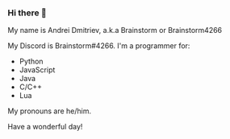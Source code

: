 ### Hi there 👋
My name is Andrei Dmitriev, a.k.a Brainstorm or Brainstorm4266

My Discord is Brainstorm#4266.
I'm a programmer for:
- Python
- JavaScript
- Java
- C/C++
- Lua

My pronouns are he/him.

Have a wonderful day!
